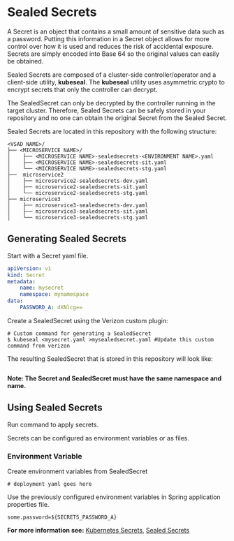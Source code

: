 # Sealed Secrets

A Secret is an object that contains a small amount of sensitive data such as a password. Putting this information in a Secret object allows for more control over how it is used and reduces the risk of accidental exposure.  Secrets are simply encoded into Base 64 so the original values can easily be obtained.  

Sealed Secrets are composed of a cluster-side controller/operator and a client-side utility, **kubeseal**.  The **kubeseal** utility uses asymmetric crypto to encrypt secrets that only the controller can decrypt.  

The SealedSecret can only be decrypted by the controller running in the target cluster.  Therefore, Sealed Secrets can be safely stored in your repository and no one can obtain the original Secret from the Sealed Secret.

Sealed Secrets are located in this repository with the following structure:
```
<VSAD NAME>/  
├── <MICROSERVICE NAME>/  
│	 ├── <MICROSERVICE NAME>-sealedsecrets-<ENVIRONMENT NAME>.yaml
│	 ├── <MICROSERVICE NAME>-sealedsecrets-sit.yaml  
│	 └── <MICROSERVICE NAME>-sealedsecrets-stg.yaml
├──  microservice2  
│	 ├── microservice2-sealedsecrets-dev.yaml
│	 ├── microservice2-sealedsecrets-sit.yaml  
│	 └── microservice2-sealedsecrets-stg.yaml 
├── microservice3 
│	 ├── microservice3-sealedsecrets-dev.yaml
│	 ├── microservice3-sealedsecrets-sit.yaml  
│	 └── microservice3-sealedsecrets-stg.yaml
```

## Generating Sealed Secrets

Start with a Secret yaml file.  
```yaml
apiVersion: v1
kind: Secret
metadata:
	name: mysecret
	namespace: mynamespace
data:
	PASSWORD_A: dXNlcg==
```
Create a SealedSecret using the Verizon custom plugin:

	# Custom command for generating a SealedSecret
	$ kubeseal <mysecret.yaml >mysealedsecret.yaml #Update this custom command from verizon

The resulting SealedSecret that is stored in this repository will look like:

```yaml

```

**Note: The Secret and SealedSecret must have the same namespace and name.**

## Using Sealed Secrets 
Run command to apply secrets.

Secrets can be configured as environment variables or as files.

### Environment Variable
Create environment variables from SealedSecret

	# deployment yaml goes here  
	
Use the previously configured environment variables in Spring application properties file.
```properties
some.password=${SECRETS_PASSWORD_A}
```


**For more information see:**
[Kubernetes Secrets](https://kubernetes.io/docs/concepts/configuration/secret/),
[Sealed Secrets](https://github.com/bitnami-labs/sealed-secrets)